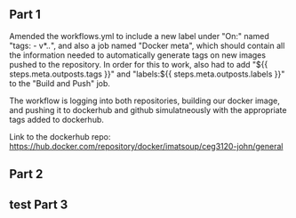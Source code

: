 Part 1
--------
Amended the workflows.yml to include a new label under "On:" named "tags: - v*.*.*", and also a job named "Docker meta", which should contain all the information needed to automatically generate tags on new images pushed to the repository. In order for this to work, also had to add "${{ steps.meta.outposts.tags }}" and "labels:${{ steps.meta.outposts.labels }}" to the "Build and Push" job.  <br/>

The workflow is logging into both repositories, building our docker image, and pushing it to dockerhub and github simulatneously with the appropriate tags added to dockerhub. <br/>

Link to the dockerhub repo: https://hub.docker.com/repository/docker/imatsoup/ceg3120-john/general <br/>

Part 2
--------
test
Part 3
--------
